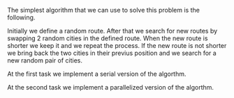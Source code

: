 The simplest algorithm that we can use to solve this problem is the following.

Initially we define a random route. After that we search for new routes by swapping 2 random cities in the defined route. When the new route is shorter we keep it and we repeat the process. If the new route is not shorter we bring back the two cities in their previus position and we search for a new random pair of cities.

At the first task we implement a serial version of the algorthm. 

At the second task we implement a parallelized version of the algorthm.
